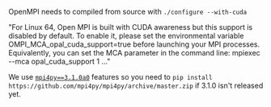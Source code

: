 OpenMPI needs to compiled from source with `./configure --with-cuda`

"For Linux 64, Open MPI is built with CUDA awareness but this support is disabled by default.
To enable it, please set the environmental variable OMPI_MCA_opal_cuda_support=true before
launching your MPI processes. Equivalently, you can set the MCA parameter in the command line:
mpiexec --mca opal_cuda_support 1 ..."

We use [`mpi4py==3.1.0a0`](https://docs.cupy.dev/en/stable/reference/interoperability.html#mpi4py) features so you need to `pip install https://github.com/mpi4py/mpi4py/archive/master.zip` if 3.1.0 isn't released yet.
